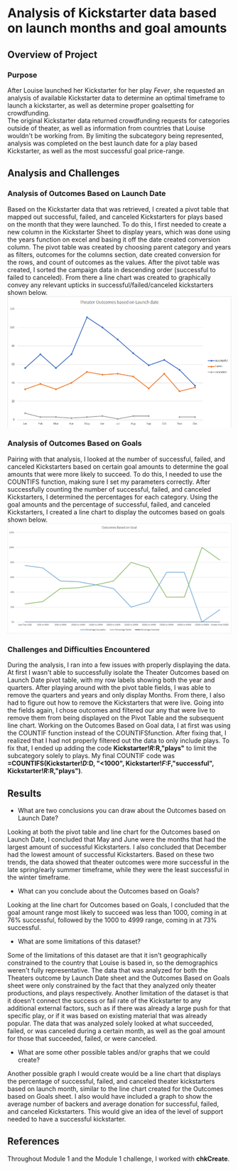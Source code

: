 # Analysis of Kickstarter data based on launch months and goal amounts

## Overview of Project

### Purpose
After Louise launched her Kickstarter for her play *Fever*, she requested an analysis of available Kickstarter data to determine an optimal timeframe to launch a kickstarter, as well as determine proper goalsetting for crowdfunding.  
The original Kickstarter data returned crowdfunding requests for categories outside of theater, as well as information from countries that Louise wouldn't be working from. By limiting the subcategory being represented,
analysis was completed on the best launch date for a play based Kickstarter, as well as the most successful goal price-range.
## Analysis and Challenges

### Analysis of Outcomes Based on Launch Date
Based on the Kickstarter data that was retrieved, I created a pivot table that mapped out successful, failed, and canceled Kickstarters for plays based on the month that they were launched.
To do this, I first needed to create a new column in the Kickstarter Sheet to display years, which was done using the years function on excel and basing it off the date created conversion column. The pivot table
was created by choosing parent category and years as filters, outcomes for the columns section, date created conversion for the rows, and count of outcomes as the values. After the pivot table was created, I sorted the
campaign data in descending order (successful to failed to canceled). From there a line chart was created to graphically convey any relevant upticks in successful/failed/canceled kickstarters shown below. ![Theater_Outcomes_vs_Launch](https://github.com/swlim314/Kickstarter-Analysis-Week-1/blob/1a6e4f617ce0c1cd013131e1f4195baf10aae8fc/resources/Theater_Outcomes_vs_Launch.png)

### Analysis of Outcomes Based on Goals
Pairing with that analysis, I looked at the number of successful, failed, and canceled Kickstarters based on certain goal amounts to determine the goal amounts that were more likely to succeed. To do this, I needed to use the
COUNTIFS function, making sure I set my parameters correctly. After successfully counting the number of successful, failed, and canceled Kickstarters, I determined the percentages for each category. Using the goal amounts and
the percentage of successful, failed, and canceled Kickstarters, I created a line chart to display the outcomes based on goals shown below. ![Outcomes_vs_Goals](https://github.com/swlim314/Kickstarter-Analysis-Week-1/blob/0b1a12bcdb9cf4110def01a5ecb9b20eb2517522/resources/Outcomes_vs_Goals.png)


### Challenges and Difficulties Encountered
During the analysis, I ran into a few issues with properly displaying the data. At first I wasn't able to successfully isolate the Theater Outcomes based on Launch Date pivot table, with my row labels showing both the year and quarters. After playing around with the pivot table fields, I was able to remove the quarters and years and only display Months. From there, I also had to figure out how to remove the Kickstarters that were live. Going into the fields again, I chose outcomes and filtered our any that were live to remove them from being displayed on the Pivot Table and the subsequent line chart. Working on the Outcomes Based on Goal data, I at first was using the COUNTIF function instead of the COUNTIFSfunction. After fixing that, I realized that I had not properly filtered out the data to only include plays. To fix that, I ended up adding the code **Kickstarter!$R:$R,"plays"** to limit the subcategory solely to plays. My final COUNTIF code was **=COUNTIFS(Kickstarter!$D:$D, "<1000", Kickstarter!$F:$F,"successful", Kickstarter!$R:$R,"plays")**.
  
## Results

- What are two conclusions you can draw about the Outcomes based on Launch Date?

Looking at both the pivot table and line chart for the Outcomes based on Launch Date, I concluded that May and June were the months that had the largest amount of successful Kickstarters. I also concluded that December had the lowest amount of 
successful Kickstarters. Based on these two trends, the data showed that theater outcomes were more successful in the late spring/early summer timeframe, while they were the least successful in the winter timeframe.

- What can you conclude about the Outcomes based on Goals?

Looking at the line chart for Outcomes based on Goals, I concluded that the goal amount range most likely to succeed was less than 1000, coming in at 76% successful, followed by the 1000 to 4999 range, coming in at 73% successful.

- What are some limitations of this dataset?

Some of the limitations of this dataset are that it isn't geographically constrained to the country that Louise is based in, so the demographics weren't fully representative. The data that was analyzed for both the Theaters outcome by Launch Date sheet 
and the Outcomes Based on Goals sheet were only constrained by the fact that they analyzed only theater productions, and plays respectively. Another limitation of the dataset is that it doesn't connect the success or fail rate of the Kickstarter to any 
additional external factors, such as if there was already a large push for that specific play, or if it was based on existing material that was already popular. The data that was analyzed solely looked at what succeeded, failed, or was canceled during a certain month,
as well as the goal amount for those that succeeded, failed, or were canceled.

- What are some other possible tables and/or graphs that we could create?

Another possible graph I would create would be a line chart that displays the percentage of successful, failed, and canceled theater kickstarters based on launch month, similar to the line chart created for the Outcomes based on Goals sheet. I also would
have included a graph to show the average number of backers and average donation for successful, failed, and canceled Kickstarters. This would give an idea of the level of support needed to have a successful kickstarter. 

## References
Throughout Module 1 and the Module 1 challenge, I worked with **chkCreate**.
